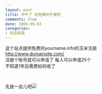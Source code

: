```yaml
---
layout: post
title: 中午了 吃免费的午餐吧
comments: true
date: 2004-09-03
categories:
- 闲言碎语
---
```


<p>这个站点提供免费的yourname.info的玉米注册<a href="http://www.domainsite.com/"><br />http://www.domainsite.com/</a><br />注册个账号就可以申请了 每人可以申请25个<br />不知道1年后需费如何收了</p>
<br /><p>先放一会儿吧<img src="/images/hbz_images/e01387bd-8f4f-4638-8131-226ce244e723.jpg34"></p>				
